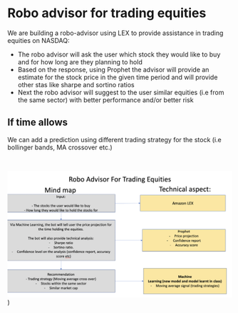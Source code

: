 # Robo advisor for trading equities

We are building a robo-advisor using LEX to provide assistance in trading equities on NASDAQ:
- The robo advisor will ask the user which stock they would like to buy and for how long are they planning to hold
- Based on the response, using Prophet the advisor will provide an estimate for the stock price in the given time period and will provide other stas like sharpe and sortino ratios
- Next the robo advisor will suggest to the user similar equities (i.e from the same sector) with better performance and/or better risk 

## If time allows 
We can add a prediction using different trading strategy for the stock (i.e bollinger bands, MA crossover etc.)

<br>

![](./mindmap.png))
